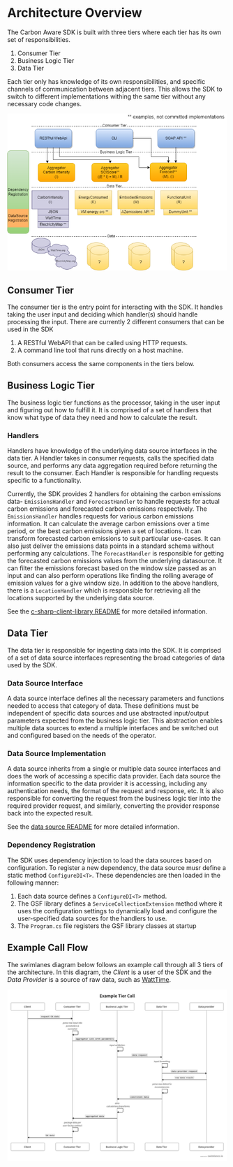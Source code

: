 # Architecture Overview

The Carbon Aware SDK is built with three tiers where each tier has its own set
of responsibilities.

1. Consumer Tier
2. Business Logic Tier
3. Data Tier

Each tier only has knowledge of its own responsibilities, and specific channels
of communication between adjacent tiers. This allows the SDK to switch to
different implementations withing the same tier without any necessary code
changes.

![Tiers architecture diagram](../images/tiers-architecture.drawio.png)

## Consumer Tier

The consumer tier is the entry point for interacting with the SDK. It handles
taking the user input and deciding which handler(s) should handle processing the
input. There are currently 2 different consumers that can be used in the SDK

1. A RESTful WebAPI that can be called using HTTP requests.
2. A command line tool that runs directly on a host machine.

Both consumers access the same components in the tiers below.

## Business Logic Tier

The business logic tier functions as the processor, taking in the user input and
figuring out how to fulfill it. It is comprised of a set of handlers that know
what type of data they need and how to calculate the result.

### Handlers

Handlers have knowledge of the underlying data source interfaces in the data
tier. A Handler takes in consumer requests, calls the specified data source, and
performs any data aggregation required before returning the result to the
consumer. Each Handler is responsible for handling requests specific to a
functionality.

Currently, the SDK provides 2 handlers for obtaining the carbon emissions data-
`EmissionsHandler` and `ForecastHandler` to handle requests for actual carbon
emissions and forecasted carbon emissions respectively. The `EmissionsHandler`
handles requests for various carbon emissions information. It can calculate the
average carbon emissions over a time period, or the best carbon emissions given
a set of locations. It can transform forecasted carbon emissions to suit
particular use-cases. It can also just deliver the emissions data points in a
standard schema without performing any calculations. The `ForecastHandler` is
responsible for getting the forecasted carbon emissions values from the
underlying datasource. It can filter the emissions forecast based on the window
size passed as an input and can also perform operations like finding the rolling
average of emission values for a give window size. In addition to the above
handlers, there is a `LocationHandler` which is responsible for retrieving all
the locations supported by the underlying data source.

See the [c-sharp-client-library README](./c-sharp-client-library.md) for more
detailed information.

## Data Tier

The data tier is responsible for ingesting data into the SDK. It is comprised of
a set of data source interfaces representing the broad categories of data used
by the SDK.

### Data Source Interface

A data source interface defines all the necessary parameters and functions
needed to access that category of data. These definitions must be independent of
specific data sources and use abstracted input/output parameters expected from
the business logic tier. This abstraction enables multiple data sources to
extend a multiple interfaces and be switched out and configured based on the
needs of the operator.

### Data Source Implementation

A data source inherits from a single or multiple data source interfaces and does
the work of accessing a specific data provider. Each data source the information
specific to the data provider it is accessing, including any authentication
needs, the format of the request and response, etc. It is also responsible for
converting the request from the business logic tier into the required provider
request, and similarly, converting the provider response back into the expected
result.

See the [data source README](./data-sources.md) for more detailed information.

### Dependency Registration

The SDK uses dependency injection to load the data sources based on configuration. To register a new dependency, the data source musr define a static method `ConfigureDI<T>`. These dependencies are then loaded in the following manner:

1. Each data source defines a `ConfigureDI<T>` method.
2. The GSF library defines a `ServiceCollectionExtension` method where it
   uses the configuration settings to dynamically load and configure the user-specified data sources for the handlers to use.
3. The `Program.cs` file registers the GSF library classes at startup

## Example Call Flow

The swimlanes diagram below follows an example call through all 3 tiers of the
architecture. In this diagram, the _Client_ is a user of the SDK and the _Data
Provider_ is a source of raw data, such as [WattTime](https://www.wattime.org).

![Tiers flow diagram](../images/overview-tiers-swimlanes.png)
